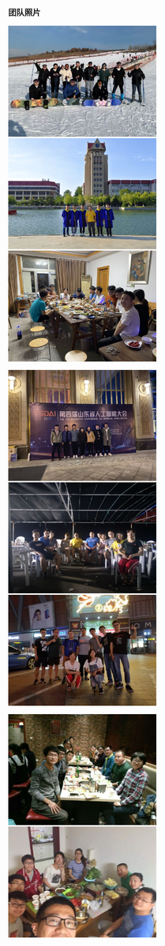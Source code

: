 ### 团队照片
<img src="./pictures/2022_huaxue.jpg#pic_center" width="300" > <img src="./pictures/2021biye2.jpg#pic_center" width="300" >   <img src="./pictures/2022homeparty.jpg#pic_center" width="300" >  

<img src="./pictures/2021autumn.jpg#pic_center" width="300" > <img src="./pictures/2018summer.jpg#pic_center" width="300" >   <img src="./pictures/2018biye.jpg#pic_center" width="300" >  


<img src="./pictures/2017yuandan.jpg#pic_center" width="300" > <img src="./pictures/2017yu.jpg#pic_center" width="300" >

 

